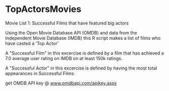 # TopActorsMovies
Movie List 1: Successful Films that have featured big actors

Using the Open Movie Database API (OMDB) and data from the Independent Movie Database (IMDB) this R script makes a list of films who have casted a 'Top Actor'

A "Successful Film" in this excercise is defined by a film that has achieved a 7.0 average user rating on IMDB on at least 150k ratings. 

A "Successful Actor" in this excercise is defined by having the most total appearances in Successful Films 

get OMDB API key @ www.omdbapi.com/apikey.aspx 
